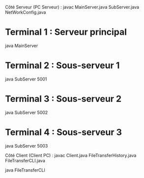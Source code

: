 Côté Serveur (PC Serveur) :
javac MainServer.java SubServer.java NetWorkConfig.java

# Terminal 1 : Serveur principal
java MainServer

# Terminal 2 : Sous-serveur 1
java SubServer 5001

# Terminal 3 : Sous-serveur 2
java SubServer 5002

# Terminal 4 : Sous-serveur 3
java SubServer 5003

Côté Client (Client PC) :
javac Client.java FileTransferHistory.java FileTransferCLI.java

java FileTransferCLI



